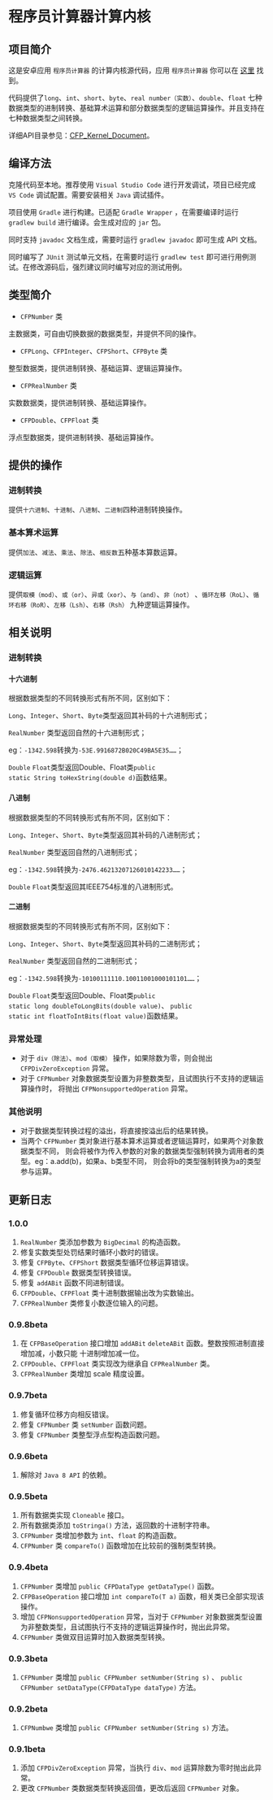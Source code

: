 # 程序员计算器计算内核

## 项目简介

这是安卓应用 `程序员计算器` 的计算内核源代码，应用 `程序员计算器`
你可以在 [这里](http://app.mi.com/details?id=com.example.calculatorforprogrammer) 找到。

代码提供了`long`、`int`、`short`、`byte`、`real number（实数）`、`double`、`float`
七种数据类型的进制转换、基础算术运算和部分数据类型的逻辑运算操作。并且支持在七种数据类型之间转换。

详细API目录参见：[CFP_Kernel_Document](http://yuanxiaokun.xyz/cfp_kernel_doc/)。

## 编译方法

克隆代码至本地。推荐使用 `Visual Studio Code` 进行开发调试，项目已经完成 `VS Code` 调试配置。需要安装相关 `Java` 调试插件。

项目使用 `Gradle` 进行构建。已适配 `Gradle Wrapper` ，在需要编译时运行 `gradlew build` 进行编译。会生成对应的 `jar` 包。

同时支持 `javadoc` 文档生成，需要时运行 `gradlew javadoc` 即可生成 API 文档。

同时编写了 `JUnit` 测试单元文档，在需要时运行 `gradlew test` 即可进行用例测试。在修改源码后，强烈建议同时编写对应的测试用例。

## 类型简介

- `CFPNumber` 类

主数据类，可自由切换数据的数据类型，并提供不同的操作。

- `CFPLong`、`CFPInteger`、`CFPShort`、`CFPByte` 类

整型数据类，提供进制转换、基础运算、逻辑运算操作。

- `CFPRealNumber` 类

实数数据类，提供进制转换、基础运算操作。

- `CFPDouble`、`CFPFloat` 类

浮点型数据类，提供进制转换、基础运算操作。

## 提供的操作

### 进制转换

提供`十六进制`、`十进制`、`八进制`、`二进制`四种进制转换操作。

### 基本算术运算

提供`加法`、`减法`、`乘法`、`除法`、`相反数`五种基本算数运算。

### 逻辑运算

提供`取模（mod）`、`或（or）`、`异或（xor）`、`与（and）`、`非（not）`
、`循环左移（RoL）`、`循环右移（RoR）`、`左移（Lsh）`、`右移（Rsh）`
九种逻辑运算操作。

## 相关说明

### 进制转换

#### 十六进制
根据数据类型的不同转换形式有所不同，区别如下：

`Long`、`Integer`、`Short`、`Byte`类型返回其补码的十六进制形式；

`RealNumber` 类型返回自然的十六进制形式；

eg：`-1342.598`转换为`-53E.9916872B020C49BA5E35……`；

`Double` `Float`类型返回Double、Float类`public static String toHexString(double d)`函数结果。

#### 八进制
根据数据类型的不同转换形式有所不同，区别如下：

`Long`、`Integer`、`Short`、`Byte`类型返回其补码的八进制形式；

`RealNumber` 类型返回自然的八进制形式；

eg：`-1342.598`转换为`-2476.46213207126010142233……`；

`Double` `Float`类型返回其IEEE754标准的八进制形式。


#### 二进制
根据数据类型的不同转换形式有所不同，区别如下：

`Long`、`Integer`、`Short`、`Byte`类型返回其补码的二进制形式；

`RealNumber` 类型返回自然的二进制形式；

eg：`-1342.598`转换为`-10100111110.10011001000101101……`；

`Double` `Float`类型返回Double、Float类`public static long doubleToLongBits(double value)`、 
`public static int floatToIntBits(float value)`函数结果。

### 异常处理

- 对于 `div（除法）`、`mod（取模）` 操作，如果除数为零，则会抛出 `CFPDivZeroException` 异常。 
- 对于 `CFPNumber` 对象数据类型设置为非整数类型，且试图执行不支持的逻辑运算操作时，
将抛出 `CFPNonsupportedOperation` 异常。

### 其他说明

- 对于数据类型转换过程的溢出，将直接按溢出后的结果转换。
- 当两个 `CFPNumber` 类对象进行基本算术运算或者逻辑运算时，如果两个对象数据类型不同，
则会将被作为传入参数的对象的数据类型强制转换为调用者的类型。eg：a.add(b)，如果a、b类型不同，
则会将b的类型强制转换为a的类型参与运算。

## 更新日志

### 1.0.0

1. `RealNumber` 类添加参数为 `BigDecimal` 的构造函数。
2. 修复实数类型处罚结果时循环小数时的错误。
3. 修复 `CFPByte`、`CFPShort` 数据类型循环位移运算错误。
4. 修复 `CFPDouble` 数据类型转换错误。
5. 修复 `addABit` 函数不同进制错误。
6. `CFPDouble`、`CFPFloat` 类十进制数据输出改为实数输出。
7. `CFPRealNumber` 类修复小数逐位输入的问题。

### 0.9.8beta

1. 在 `CFPBaseOperation` 接口增加 `addABit` `deleteABit` 函数。整数按照进制直接增加减，小数只能
十进制增加减一位。
2. `CFPDouble`、`CFPFloat` 类实现改为继承自 `CFPRealNumber` 类。
3. `CFPRealNumber` 类增加 scale 精度设置。

### 0.9.7beta

1. 修复循环位移方向相反错误。
2. 修复 `CFPNumber` 类 `setNumber` 函数问题。
3. 修复 `CFPNumber` 类整型浮点型构造函数问题。

### 0.9.6beta

1. 解除对 `Java 8 API` 的依赖。

### 0.9.5beta

1. 所有数据类实现 `Cloneable` 接口。
2. 所有数据类添加 `toStringa()` 方法，返回数的十进制字符串。
3. `CFPNumber` 类增加参数为 `int`、`float` 的构造函数。
4. `CFPNumber` 类 `compareTo()` 函数增加在比较前的强制类型转换。

### 0.9.4beta

1. `CFPNumber` 类增加 `public CFPDataType getDataType()` 函数。
2. `CFPBaseOperation` 接口增加 `int compareTo(T a)` 函数，相关类已全部实现该操作。
3. 增加 `CFPNonsupportedOperation` 异常，当对于 `CFPNumber` 
对象数据类型设置为非整数类型，且试图执行不支持的逻辑运算操作时，抛出此异常。
4. `CFPNumber` 类做双目运算时加入数据类型转换。

### 0.9.3beta

1. `CFPNumber` 类增加 `public CFPNumber setNumber(String s)` 、 
`public CFPNumber setDataType(CFPDataType dataType)`
方法。

### 0.9.2beta

1. `CFPNumbwe` 类增加 `public CFPNumber setNumber(String s)` 方法。

### 0.9.1beta

1. 添加 `CFPDivZeroException` 异常，当执行 `div`、`mod` 运算除数为零时抛出此异常。
2. 更改 `CFPNumber` 类数据类型转换返回值，更改后返回 `CFPNumber` 对象。
